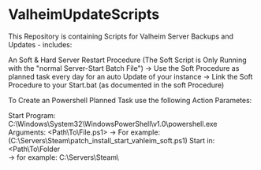 # ValheimUpdateScripts

This Repository is containing Scripts for Valheim Server Backups and Updates - includes:

An Soft & Hard Server Restart Procedure (The Soft Script is Only Running with the "normal Server-Start Batch File")
-> Use the Soft Procedure as planned task every day for an auto Update of your instance
-> Link the Soft Procedure to your Start.bat (as documented in the soft Procedure)

To Create an Powershell Planned Task use the following Action Parametes:

Start Program: C:\Windows\System32\WindowsPowerShell\v1.0\powershell.exe
Arguments: <Path\To\File.ps1> 
-> For example: (C:\Servers\Steam\patch_install_start_vahleim_soft.ps1)
Start in: <Path\To\Folder\
-> for example: C:\Servers\Steam\
